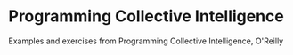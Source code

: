 Programming Collective Intelligence
===================================

Examples and exercises from Programming Collective Intelligence, O'Reilly
